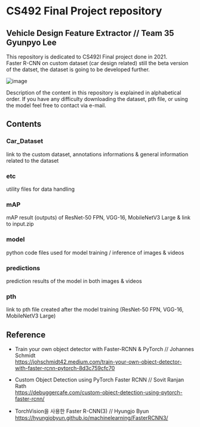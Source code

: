 # CS492 Final Project repository
## Vehicle Design Feature Extractor // Team 35 Gyunpyo Lee
This repository is dedicated to CS492I Final project done in 2021. \
Faster R-CNN on custom dataset (car design related) 
still the beta version of the datset, the dataset is going to be developed further. 

![image](https://github.com/glee2dev/cardataset-v1/blob/main/predictions/result_videos/video4_inference_2.gif?raw=true)

Description of the content in this repository is explained in alphabetical order.
If you have any difficulty downloading the dataset, pth file, or using the model feel free to contact via e-mail. 



## Contents
### Car_Dataset
link to the custom dataset, annotations informations & general information related to the dataset


### etc
utility files for data handling


### mAP
mAP result (outputs) of ResNet-50 FPN, VGG-16, MobileNetV3 Large & link to input.zip


### model
python code files used for model training / inference of images & videos


### predictions
prediction results of the model in both images & videos 


### pth
link to pth file created after the model training (ResNet-50 FPN, VGG-16, MobileNetV3 Large)



## Reference
- Train your own object detector with Faster-RCNN & PyTorch // Johannes Schmidt \
https://johschmidt42.medium.com/train-your-own-object-detector-with-faster-rcnn-pytorch-8d3c759cfc70

- Custom Object Detection using PyTorch Faster RCNN // Sovit Ranjan Rath \
https://debuggercafe.com/custom-object-detection-using-pytorch-faster-rcnn/

- TorchVision을 사용한 Faster R-CNN(3) // Hyungjo Byun \
https://hyungjobyun.github.io/machinelearning/FasterRCNN3/

